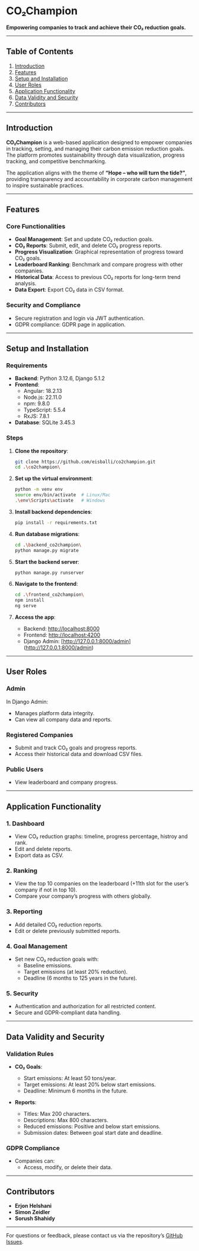
# **CO₂Champion**

**Empowering companies to track and achieve their CO₂ reduction goals.**

---

## **Table of Contents**
1. [Introduction](#introduction)
2. [Features](#features)
3. [Setup and Installation](#setup-and-installation)
4. [User Roles](#user-roles)
5. [Application Functionality](#application-functionality)
6. [Data Validity and Security](#data-validity-and-security)
7. [Contributors](#contributors)

---

## **Introduction**
**CO₂Champion** is a web-based application designed to empower companies in tracking, setting, and managing their carbon emission reduction goals. The platform promotes sustainability through data visualization, progress tracking, and competitive benchmarking.

The application aligns with the theme of **“Hope – who will turn the tide?”**, providing transparency and accountability in corporate carbon management to inspire sustainable practices.

---

## **Features**
### **Core Functionalities**
- **Goal Management**: Set and update CO₂ reduction goals.
- **CO₂ Reports**: Submit, edit, and delete CO₂ progress reports.
- **Progress Visualization**: Graphical representation of progress toward CO₂ goals.
- **Leaderboard Ranking**: Benchmark and compare progress with other companies.
- **Historical Data**: Access to previous CO₂ reports for long-term trend analysis.
- **Data Export**: Export CO₂ data in CSV format.

### **Security and Compliance**
- Secure registration and login via JWT authentication.
- GDPR compliance: GDPR page in application.

---

## **Setup and Installation**
### **Requirements**
- **Backend**: Python 3.12.6, Django 5.1.2
- **Frontend**: 
    - Angular: 18.2.13
    - Node.js: 22.11.0
    - npm: 9.8.0
    - TypeScript: 5.5.4
    - RxJS: 7.8.1
- **Database**: SQLite 3.45.3

### **Steps**
1. **Clone the repository**:
   ```bash
   git clone https://github.com/eisballi/co2champion.git
   cd .\co2champion\
   ```

2. **Set up the virtual environment**:
   ```bash
   python -m venv env
   source env/bin/activate  # Linux/Mac
   .\env\Scripts\activate   # Windows
   ```

3. **Install backend dependencies**:
   ```bash
   pip install -r requirements.txt
   ```

4. **Run database migrations**:
   ```bash
   cd .\backend_co2champion\ 
   python manage.py migrate
   ```

5. **Start the backend server**:
   ```bash
   python manage.py runserver
   ```

6. **Navigate to the frontend**:
   ```bash
   cd .\frontend_co2champion\
   npm install
   ng serve
   ```

7. **Access the app**:
   - Backend: [http://localhost:8000](http://localhost:8000)
   - Frontend: [http://localhost:4200](http://localhost:4200)
   - Django Admin: [http://127.0.0.1:8000/admin] (http://127.0.0.1:8000/admin)

---

## **User Roles**
### **Admin**
In Django Admin:
- Manages platform data integrity.
- Can view all company data and reports.

### **Registered Companies**
- Submit and track CO₂ goals and progress reports.
- Access their historical data and download CSV files.

### **Public Users**
- View leaderboard and company progress.

---

## **Application Functionality**
### **1. Dashboard**
- View CO₂ reduction graphs: timeline, progress percentage, histroy and rank.
- Edit and delete reports.
- Export data as CSV.

### **2. Ranking**
- View the top 10 companies on the leaderboard (+11th slot for the user’s company if not in top 10).
- Compare your company’s progress with others globally.

### **3. Reporting**
- Add detailed CO₂ reduction reports.
- Edit or delete previously submitted reports.

### **4. Goal Management**
- Set new CO₂ reduction goals with:
  - Baseline emissions.
  - Target emissions (at least 20% reduction).
  - Deadline (6 months to 125 years in the future).

### **5. Security**
- Authentication and authorization for all restricted content.
- Secure and GDPR-compliant data handling.

---

## **Data Validity and Security**
### **Validation Rules**
- **CO₂ Goals**:
  - Start emissions: At least 50 tons/year.
  - Target emissions: At least 20% below start emissions.
  - Deadline: Minimum 6 months in the future.

- **Reports**:
  - Titles: Max 200 characters.
  - Descriptions: Max 800 characters.
  - Reduced emissions: Positive and below start emissions.
  - Submission dates: Between goal start date and deadline.

### **GDPR Compliance**
- Companies can:
  - Access, modify, or delete their data.

---

## **Contributors**
- **Erjon Helshani**
- **Simon Zeidler**
- **Sorush Shahidy**

---

For questions or feedback, please contact us via the repository’s [GitHub Issues](https://github.com/eisballi/co2champion/issues). 
